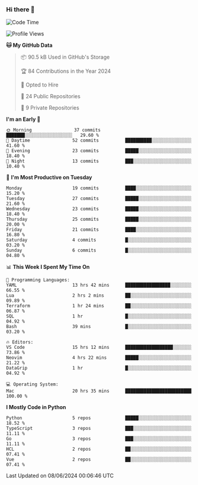 ### Hi there 👋
<!--![visitors](https://visitor-badge.glitch.me/badge?page_id=d0zingcat)-->
<!--
**d0zingcat/d0zingcat** is a ✨ _special_ ✨ repository because its `README.md` (this file) appears on your GitHub profile.

Here are some ideas to get you started:

- 🔭 I’m currently working on ...
- 🌱 I’m currently learning ...
- 👯 I’m looking to collaborate on ...
- 🤔 I’m looking for help with ...
- 💬 Ask me about ...
- 📫 How to reach me: ...
- 😄 Pronouns: ...
- ⚡ Fun fact: ...
-->
<!--START_SECTION:waka-->
![Code Time](http://img.shields.io/badge/Code%20Time-3%2C606%20hrs%2013%20mins-blue)

![Profile Views](http://img.shields.io/badge/Profile%20Views-0-blue)

**🐱 My GitHub Data** 

> 📦 90.5 kB Used in GitHub's Storage 
 > 
> 🏆 84 Contributions in the Year 2024
 > 
> 💼 Opted to Hire
 > 
> 📜 24 Public Repositories 
 > 
> 🔑 9 Private Repositories 
 > 
**I'm an Early 🐤** 

```text
🌞 Morning                37 commits          ███████░░░░░░░░░░░░░░░░░░   29.60 % 
🌆 Daytime                52 commits          ██████████░░░░░░░░░░░░░░░   41.60 % 
🌃 Evening                23 commits          █████░░░░░░░░░░░░░░░░░░░░   18.40 % 
🌙 Night                  13 commits          ███░░░░░░░░░░░░░░░░░░░░░░   10.40 % 
```
📅 **I'm Most Productive on Tuesday** 

```text
Monday                   19 commits          ████░░░░░░░░░░░░░░░░░░░░░   15.20 % 
Tuesday                  27 commits          █████░░░░░░░░░░░░░░░░░░░░   21.60 % 
Wednesday                23 commits          █████░░░░░░░░░░░░░░░░░░░░   18.40 % 
Thursday                 25 commits          █████░░░░░░░░░░░░░░░░░░░░   20.00 % 
Friday                   21 commits          ████░░░░░░░░░░░░░░░░░░░░░   16.80 % 
Saturday                 4 commits           █░░░░░░░░░░░░░░░░░░░░░░░░   03.20 % 
Sunday                   6 commits           █░░░░░░░░░░░░░░░░░░░░░░░░   04.80 % 
```


📊 **This Week I Spent My Time On** 

```text
💬 Programming Languages: 
YAML                     13 hrs 42 mins      █████████████████░░░░░░░░   66.55 % 
Lua                      2 hrs 2 mins        ██░░░░░░░░░░░░░░░░░░░░░░░   09.89 % 
Terraform                1 hr 24 mins        ██░░░░░░░░░░░░░░░░░░░░░░░   06.87 % 
SQL                      1 hr                █░░░░░░░░░░░░░░░░░░░░░░░░   04.92 % 
Bash                     39 mins             █░░░░░░░░░░░░░░░░░░░░░░░░   03.20 % 

🔥 Editors: 
VS Code                  15 hrs 12 mins      ██████████████████░░░░░░░   73.86 % 
Neovim                   4 hrs 22 mins       █████░░░░░░░░░░░░░░░░░░░░   21.22 % 
DataGrip                 1 hr                █░░░░░░░░░░░░░░░░░░░░░░░░   04.92 % 

💻 Operating System: 
Mac                      20 hrs 35 mins      █████████████████████████   100.00 % 
```

**I Mostly Code in Python** 

```text
Python                   5 repos             █████░░░░░░░░░░░░░░░░░░░░   18.52 % 
TypeScript               3 repos             ███░░░░░░░░░░░░░░░░░░░░░░   11.11 % 
Go                       3 repos             ███░░░░░░░░░░░░░░░░░░░░░░   11.11 % 
HCL                      2 repos             ██░░░░░░░░░░░░░░░░░░░░░░░   07.41 % 
Vue                      2 repos             ██░░░░░░░░░░░░░░░░░░░░░░░   07.41 % 
```




 Last Updated on 08/06/2024 00:06:46 UTC
<!--END_SECTION:waka-->

